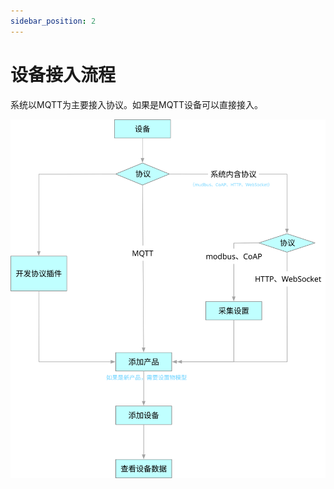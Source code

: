 ```yaml
---
sidebar_position: 2
---
```

# 设备接入流程

系统以MQTT为主要接入协议。如果是MQTT设备可以直接接入。

![](../imgs/device_access/flow.svg)


